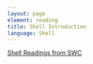```yaml
---
layout: page
element: reading
title: Shell Introduction
language: Shell
---
```


[Shell Readings from SWC](http://swcarpentry.github.io/shell-novice/reference/)
